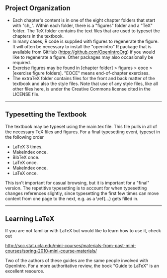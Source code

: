 Project Organization
--------------------

- Each chapter's content is in one of the eight chapter folders that start with "ch_". Within each folder, there is a "figures" folder and a "TeX" folder. The TeX folder contains the text files that are used to typeset the chapters in the textbook.
- In many cases, R code is supplied with figures to regenerate the figure. It will often be necessary to install the "openintro" R package that is available from GitHub (https://github.com/OpenIntroOrg) if you would like to regenerate a figure. Other packages may also occasionally be required.
- Exercise figures may be found in [chapter folder] > figures > eoce > [exercise figure folders]. "EOCE" means end-of-chapter exercises.
- The extraTeX folder contains files for the front and back matter of the textbook and also the style files. Note that use of any style files, like all other files here, is under the Creative Commons license cited in the LICENSE file.

- - -

Typesetting the Textbook
------------------------

The textbook may be typeset using the main.tex file. This file pulls in all of the necessary TeX files and figures. For a final typesetting event, typeset in the following order

- LaTeX 3 times.
- MakeIndex once.
- BibTeX once.
- LaTeX once.
- MakeIndex once.
- LaTeX once.

This isn't important for casual browsing, but it is important for a "final" version. The repetitive typesetting is to account for when typesetting changes references slightly, since typesetting the first few times can move content from one page to the next, e.g. as a \ref{...} gets filled in.

- - -

Learning LaTeX
--------------

If you are not familiar with LaTeX but would like to learn how to use it, check out

http://scc.stat.ucla.edu/mini-courses/materials-from-past-mini-courses/spring-2010-mini-course-materials/

Two of the authors of these guides are the same people involved with OpenIntro. For a more authoritative review, the book "Guide to LaTeX" is an excellent resource.
